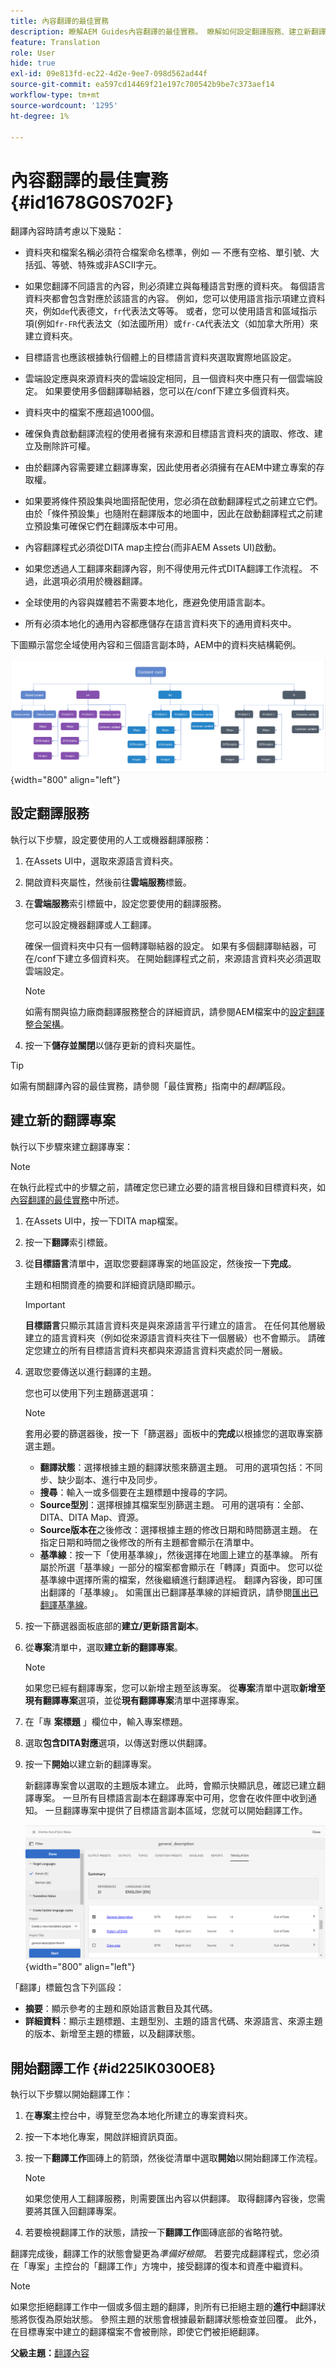 ```yaml
---
title: 內容翻譯的最佳實務
description: 瞭解AEM Guides內容翻譯的最佳實務。 瞭解如何設定翻譯服務、建立新翻譯專案及啟動翻譯工作。
feature: Translation
role: User
hide: true
exl-id: 09e813fd-ec22-4d2e-9ee7-098d562ad44f
source-git-commit: ea597cd14469f21e197c700542b9be7c373aef14
workflow-type: tm+mt
source-wordcount: '1295'
ht-degree: 1%

---
```


# 內容翻譯的最佳實務 {#id1678G0S702F}

翻譯內容時請考慮以下幾點：

- 資料夾和檔案名稱必須符合檔案命名標準，例如 — 不應有空格、單引號、大括弧、等號、特殊或非ASCII字元。

- 如果您翻譯不同語言的內容，則必須建立與每種語言對應的資料夾。 每個語言資料夾都會包含對應於該語言的內容。 例如，您可以使用語言指示項建立資料夾，例如`de`代表德文，`fr`代表法文等等。 或者，您可以使用語言和區域指示項(例如`fr-FR`代表法文（如法國所用）或`fr-CA`代表法文（如加拿大所用）來建立資料夾。
- 目標語言也應該根據執行個體上的目標語言資料夾選取實際地區設定。
- 雲端設定應與來源資料夾的雲端設定相同，且一個資料夾中應只有一個雲端設定。 如果要使用多個翻譯聯結器，您可以在/conf下建立多個資料夾。
- 資料夾中的檔案不應超過1000個。
- 確保負責啟動翻譯流程的使用者擁有來源和目標語言資料夾的讀取、修改、建立及刪除許可權。
- 由於翻譯內容需要建立翻譯專案，因此使用者必須擁有在AEM中建立專案的存取權。
- 如果要將條件預設集與地圖搭配使用，您必須在啟動翻譯程式之前建立它們。 由於「條件預設集」也隨附在翻譯版本的地圖中，因此在啟動翻譯程式之前建立預設集可確保它們在翻譯版本中可用。
- 內容翻譯程式必須從DITA map主控台(而非AEM Assets UI)啟動。
- 如果您透過人工翻譯來翻譯內容，則不得使用元件式DITA翻譯工作流程。 不過，此選項必須用於機器翻譯。
- 全球使用的內容與媒體若不需要本地化，應避免使用語言副本。
- 所有必須本地化的通用內容都應儲存在語言資料夾下的通用資料夾中。

下圖顯示當您全域使用內容和三個語言副本時，AEM中的資料夾結構範例。

![](images/aem-directory_structure.png){width="800" align="left"}

## 設定翻譯服務

執行以下步驟，設定要使用的人工或機器翻譯服務：

1. 在Assets UI中，選取來源語言資料夾。

1. 開啟資料夾屬性，然後前往&#x200B;**雲端服務**&#x200B;標籤。

1. 在&#x200B;**雲端服務**&#x200B;索引標籤中，設定您要使用的翻譯服務。

   您可以設定機器翻譯或人工翻譯。

   確保一個資料夾中只有一個轉譯聯結器的設定。 如果有多個翻譯聯結器，可在/conf下建立多個資料夾。 在開始翻譯程式之前，來源語言資料夾必須選取雲端設定。

   >[!NOTE]
   >
   > 如需有關與協力廠商翻譯服務整合的詳細資訊，請參閱AEM檔案中的[設定翻譯整合架構](https://experienceleague.adobe.com/docs/experience-manager-cloud-service/sites/administering/reusing-content/translation/integration-framework.html?lang=en)。

1. 按一下&#x200B;**儲存並關閉**&#x200B;以儲存更新的資料夾屬性。


>[!TIP]
>
> 如需有關翻譯內容的最佳實務，請參閱「最佳實務」指南中的&#x200B;*翻譯*&#x200B;區段。

## 建立新的翻譯專案

執行以下步驟來建立翻譯專案：

>[!NOTE]
>
> 在執行此程式中的步驟之前，請確定您已建立必要的語言根目錄和目標資料夾，如[內容翻譯的最佳實務](#id1678G0S702F)中所述。

1. 在Assets UI中，按一下DITA map檔案。

1. 按一下&#x200B;**翻譯**&#x200B;索引標籤。

1. 從&#x200B;**目標語言**&#x200B;清單中，選取您要翻譯專案的地區設定，然後按一下&#x200B;**完成**。

   主題和相關資產的摘要和詳細資訊隨即顯示。

   >[!IMPORTANT]
   >
   > **目標語言**&#x200B;只顯示其語言資料夾是與來源語言平行建立的語言。 在任何其他層級建立的語言資料夾（例如從來源語言資料夾往下一個層級）也不會顯示。 請確定您建立的所有目標語言資料夾都與來源語言資料夾處於同一層級。

1. 選取您要傳送以進行翻譯的主題。

   您也可以使用下列主題篩選選項：

   >[!NOTE]
   >
   > 套用必要的篩選器後，按一下「篩選器」面板中的&#x200B;**完成**&#x200B;以根據您的選取專案篩選主題。

   - **翻譯狀態**：選擇根據主題的翻譯狀態來篩選主題。 可用的選項包括：不同步、缺少副本、進行中及同步。
   - **搜尋**：輸入一或多個要在主題標題中搜尋的字詞。
   - **Source型別**：選擇根據其檔案型別篩選主題。 可用的選項有：全部、DITA、DITA Map、資源。
   - **Source版本在**&#x200B;之後修改：選擇根據主題的修改日期和時間篩選主題。 在指定日期和時間之後修改的所有主題都會顯示在清單中。
   - **基準線**：按一下「使用基準線」，然後選擇在地圖上建立的基準線。 所有屬於所選「基準線」一部分的檔案都會顯示在「轉譯」頁面中。 您可以從基準線中選擇所需的檔案，然後繼續進行翻譯過程。 翻譯內容後，即可匯出翻譯的「基準線」。 如需匯出已翻譯基準線的詳細資訊，請參閱[匯出已翻譯基準線](generate-output-use-baseline-for-publishing.md#id196SE600GHS)。
1. 按一下篩選器面板底部的&#x200B;**建立/更新語言副本**。

1. 從&#x200B;**專案**&#x200B;清單中，選取&#x200B;**建立新的翻譯專案**。

   >[!NOTE]
   >
   > 如果您已經有翻譯專案，您可以新增主題至該專案。 從&#x200B;**專案**&#x200B;清單中選取&#x200B;**新增至現有翻譯專案**&#x200B;選項，並從&#x200B;**現有翻譯專案**&#x200B;清單中選擇專案。

1. 在「專 **案標題** 」欄位中，輸入專案標題。

1. 選取&#x200B;**包含DITA對應**&#x200B;選項，以傳送對應以供翻譯。
1. 按一下&#x200B;**開始**&#x200B;以建立新的翻譯專案。

   新翻譯專案會以選取的主題版本建立。 此時，會顯示快顯訊息，確認已建立翻譯專案。 一旦所有目標語言副本在翻譯專案中可用，您會在收件匣中收到通知。 一旦翻譯專案中提供了目標語言副本區域，您就可以開始翻譯工作。

   ![](images/status-translation-uuid.png){width="800" align="left"}


「翻譯」標籤包含下列區段：

- **摘要**：顯示參考的主題和原始語言數目及其代碼。
- **詳細資料**：顯示主題標題、主題型別、主題的語言代碼、來源語言、來源主題的版本、新增至主題的標籤，以及翻譯狀態。




## 開始翻譯工作 {#id225IK030OE8}

執行以下步驟以開始翻譯工作：

1. 在&#x200B;**專案**&#x200B;主控台中，導覽至您為本地化所建立的專案資料夾。

1. 按一下本地化專案，開啟詳細資訊頁面。

1. 按一下&#x200B;**翻譯工作**&#x200B;圖磚上的箭頭，然後從清單中選取&#x200B;**開始**&#x200B;以開始翻譯工作流程。

   >[!NOTE]
   >
   > 如果您使用人工翻譯服務，則需要匯出內容以供翻譯。 取得翻譯內容後，您需要將其匯入回翻譯專案。

1. 若要檢視翻譯工作的狀態，請按一下&#x200B;**翻譯工作**&#x200B;圖磚底部的省略符號。


翻譯完成後，翻譯工作的狀態會變更為&#x200B;*準備好檢閱*。 若要完成翻譯程式，您必須在「專案」主控台的「翻譯工作」方塊中，接受翻譯的復本和資產中繼資料。

>[!NOTE]
>
> 如果您拒絕翻譯工作中一個或多個主題的翻譯，則所有已拒絕主題的&#x200B;**進行中**&#x200B;翻譯狀態將恢復為原始狀態。 參照主題的狀態會根據最新翻譯狀態檢查並回覆。 此外，在目標專案中建立的翻譯檔案不會被刪除，即使它們被拒絕翻譯。

**父級主題：**[&#x200B;翻譯內容](translation.md)
